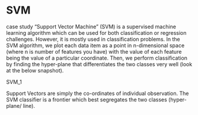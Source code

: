 # SVM
case study
“Support Vector Machine” (SVM) is a supervised machine learning algorithm which can be used for both classification or regression challenges. However,  it is mostly used in classification problems. In the SVM algorithm, we plot each data item as a point in n-dimensional space (where n is number of features you have) with the value of each feature being the value of a particular coordinate. Then, we perform classification by finding the hyper-plane that differentiates the two classes very well (look at the below snapshot).

SVM_1

Support Vectors are simply the co-ordinates of individual observation. The SVM classifier is a frontier which best segregates the two classes (hyper-plane/ line).



 


